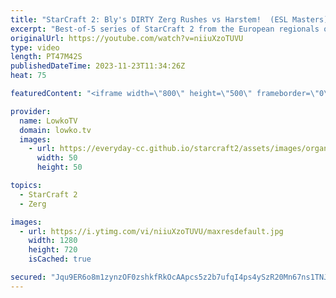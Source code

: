```yaml
---
title: "StarCraft 2: Bly's DIRTY Zerg Rushes vs Harstem!  (ESL Masters)"
excerpt: "Best-of-5 series of StarCraft 2 from the European regionals of the ESL Masters Winter StarCraft 2 tournament. This match is a Zerg versus Protoss between Bly and Harstem, and features loads of creative Zerg rushes and cheeses. Support my work: https://patreon.com/lowkotv  Lowko merch: https://lowko.shop"
originalUrl: https://youtube.com/watch?v=niiuXzoTUVU
type: video
length: PT47M42S
publishedDateTime: 2023-11-23T11:34:26Z
heat: 75

featuredContent: "<iframe width=\"800\" height=\"500\" frameborder=\"0\" src=\"https://www.youtube.com/embed/niiuXzoTUVU\" allow=\"accelerometer; autoplay; encrypted-media; gyroscope; picture-in-picture\" allowfullscreen></iframe>"

provider:
  name: LowkoTV
  domain: lowko.tv
  images:
    - url: https://everyday-cc.github.io/starcraft2/assets/images/organizations/lowko.tv-50x50.jpg
      width: 50
      height: 50

topics:
  - StarCraft 2
  - Zerg

images:
  - url: https://i.ytimg.com/vi/niiuXzoTUVU/maxresdefault.jpg
    width: 1280
    height: 720
    isCached: true

secured: "Jqu9ER6o8m1zynzOF0zshkfRkOcAApcs5z2b7ufqI4ps4ySzR20Mn67ns1TNJQdZBzuogeDO9uou9dCxY2p+2XxiCe+TVX2TvpP/h1k4w8JPv08KD98Pnq6FhM9oedVc5085K7By/u54DlUq/8XFAhlaB9qNRZ//NdF6VtiKmj4K0t7QNTtPr1fA8kzMlEBXIKELZZO9yytvu39A6bLaEvwt8YTDwBzzwpWc+MnXR5GDjKg5u81sPwm8XqVBTTxJoaOcclsiidOPwon0TQLwVxW2j522vX6c8gO4j+09t76lcrXNBt/dlX8wvbrb+dTWJmZc2v+ni6og97xKcZ35bgLvphABNC450Pik7Ym1i8QW0BcA5Wlz5woRPUkRqGg50mFVuhH74fP/3JnlLUhS+H3RgUX41j3x4FtWyf9D5Co=;l6XjpOk6Ta3gTHz+TahFDg=="
---
```


